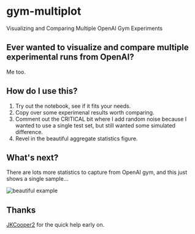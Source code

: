 # gym-multiplot
Visualizing and Comparing Multiple OpenAI Gym Experiments

## Ever wanted to visualize and compare multiple experimental runs from OpenAI?
Me too.

## How do I use this?
1) Try out the notebook, see if it fits your needs.
2) Copy over some experimenal results worth comparing.
3) Comment out the CRITICAL bit where I add random noise because I wanted to use a single test set, but still wanted some simulated difference.
4) Revel in the beautiful aggregate statistics figure.

## What's next?
There are lots more statistics to capture from OpenAI gym, and this just shows a single sample... 

![beautiful example](https://github.com/korymath/gym-multiplot/blob/master/example.png?raw=true "Easy to see the benefits.")

## Thanks
[JKCooper2](https://github.com/JKCooper2) for the quick help early on.